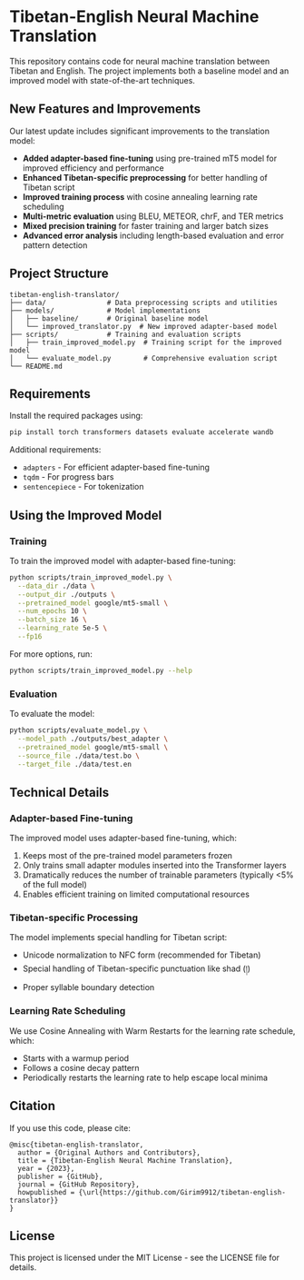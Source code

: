 # Tibetan-English Neural Machine Translation

This repository contains code for neural machine translation between Tibetan and English. The project implements both a baseline model and an improved model with state-of-the-art techniques.

## New Features and Improvements

Our latest update includes significant improvements to the translation model:

- **Added adapter-based fine-tuning** using pre-trained mT5 model for improved efficiency and performance
- **Enhanced Tibetan-specific preprocessing** for better handling of Tibetan script
- **Improved training process** with cosine annealing learning rate scheduling
- **Multi-metric evaluation** using BLEU, METEOR, chrF, and TER metrics
- **Mixed precision training** for faster training and larger batch sizes
- **Advanced error analysis** including length-based evaluation and error pattern detection

## Project Structure

```
tibetan-english-translator/
├── data/               # Data preprocessing scripts and utilities
├── models/             # Model implementations
│   ├── baseline/       # Original baseline model
│   └── improved_translator.py  # New improved adapter-based model
├── scripts/            # Training and evaluation scripts
│   ├── train_improved_model.py  # Training script for the improved model
│   └── evaluate_model.py        # Comprehensive evaluation script
└── README.md
```

## Requirements

Install the required packages using:

```bash
pip install torch transformers datasets evaluate accelerate wandb
```

Additional requirements:
- `adapters` - For efficient adapter-based fine-tuning
- `tqdm` - For progress bars
- `sentencepiece` - For tokenization

## Using the Improved Model

### Training

To train the improved model with adapter-based fine-tuning:

```bash
python scripts/train_improved_model.py \
  --data_dir ./data \
  --output_dir ./outputs \
  --pretrained_model google/mt5-small \
  --num_epochs 10 \
  --batch_size 16 \
  --learning_rate 5e-5 \
  --fp16
```

For more options, run:
```bash
python scripts/train_improved_model.py --help
```

### Evaluation

To evaluate the model:

```bash
python scripts/evaluate_model.py \
  --model_path ./outputs/best_adapter \
  --pretrained_model google/mt5-small \
  --source_file ./data/test.bo \
  --target_file ./data/test.en
```

## Technical Details

### Adapter-based Fine-tuning

The improved model uses adapter-based fine-tuning, which:
1. Keeps most of the pre-trained model parameters frozen
2. Only trains small adapter modules inserted into the Transformer layers
3. Dramatically reduces the number of trainable parameters (typically <5% of the full model)
4. Enables efficient training on limited computational resources

### Tibetan-specific Processing

The model implements special handling for Tibetan script:
- Unicode normalization to NFC form (recommended for Tibetan)
- Special handling of Tibetan-specific punctuation like shad (།)
- Proper syllable boundary detection

### Learning Rate Scheduling

We use Cosine Annealing with Warm Restarts for the learning rate schedule, which:
- Starts with a warmup period
- Follows a cosine decay pattern
- Periodically restarts the learning rate to help escape local minima

## Citation

If you use this code, please cite:

```
@misc{tibetan-english-translator,
  author = {Original Authors and Contributors},
  title = {Tibetan-English Neural Machine Translation},
  year = {2023},
  publisher = {GitHub},
  journal = {GitHub Repository},
  howpublished = {\url{https://github.com/Girim9912/tibetan-english-translator}}
}
```

## License

This project is licensed under the MIT License - see the LICENSE file for details.